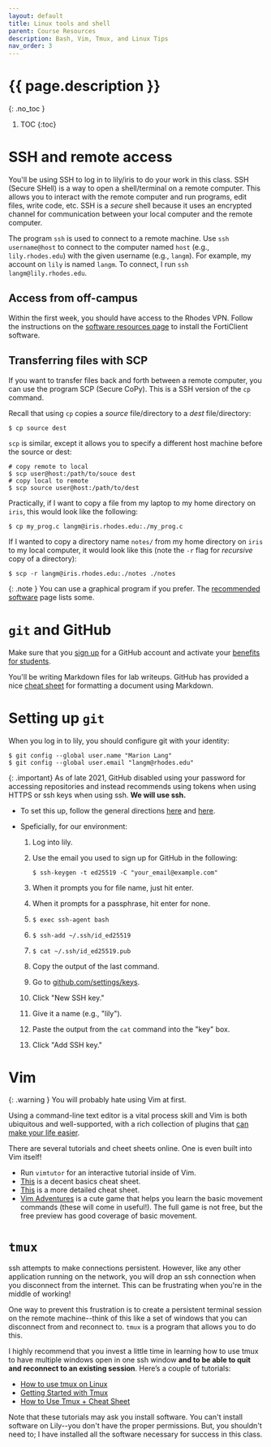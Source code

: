 ```yaml
---
layout: default
title: Linux tools and shell
parent: Course Resources
description: Bash, Vim, Tmux, and Linux Tips
nav_order: 3
---
```


# {{ page.description }}
{: .no_toc }

1. TOC
{:toc}

# SSH and remote access

You'll be using SSH to log in to lily/iris to do your work in this class.
SSH (Secure SHell) is a way to open a shell/terminal on a remote computer.
This allows you to interact with the remote computer and run programs, edit
files, write code, etc. SSH is a _secure_ shell because it uses an encrypted
channel for communication between your local computer and the remote computer.

The program `ssh` is used to connect to a remote machine. Use `ssh username@host` to
connect to the computer named `host` (e.g., `lily.rhodes.edu`) with the given
username (e.g., `langm`). For example, my account on `lily` is named `langm`. To
connect, I run `ssh langm@lily.rhodes.edu`.

## Access from off-campus

Within the first week, you should have access to the Rhodes VPN. Follow the
instructions on the [software resources page](/resources/software) to install the
FortiClient software.

## Transferring files with SCP

If you want to transfer files back and forth between a remote computer, you can
use the program SCP (Secure CoPy). This is a SSH version of the `cp` command.

Recall that using `cp` copies a _source_ file/directory to a _dest_
file/directory:

```
$ cp source dest
```

`scp` is similar, except it allows you to specify a different
host machine before the source or dest:

```
# copy remote to local
$ scp user@host:/path/to/souce dest
# copy local to remote
$ scp source user@host:/path/to/dest
```

Practically, if I want to copy a file from my laptop to my home directory on
`iris`, this would look like the following:

```
$ cp my_prog.c langm@iris.rhodes.edu:./my_prog.c
```

If I wanted to copy a directory name `notes/` from my home directory on `iris`
to my local computer, it would look like this (note the `-r` flag for
_recursive_ copy of a directory):

```
$ scp -r langm@iris.rhodes.edu:./notes ./notes
```

{: .note }
You can use a graphical program if you prefer. The [recommended
software](/resources/software) page lists some.

# `git` and GitHub

Make sure that you [sign up](https://github.com/signup) for a GitHub account and
activate your [benefits for
students](https://education.github.com/discount_requests/pack_application).

You'll be writing Markdown files for lab writeups. GitHub has provided a nice
[cheat
sheet](https://docs.github.com/en/get-started/writing-on-github/getting-started-with-writing-and-formatting-on-github/basic-writing-and-formatting-syntax)
for formatting a document using Markdown.

# Setting up `git`

When you log in to lily, you should configure git with your identity:

```
$ git config --global user.name "Marion Lang"
$ git config --global user.email "langm@rhodes.edu"
```

{: .important}
As of late 2021, GitHub disabled using your password for
accessing repositories and instead recommends using tokens when using HTTPS or
ssh keys when using ssh. __We will use ssh.__

* To set this up, follow the general directions
  [here](https://docs.github.com/en/authentication/connecting-to-github-with-ssh/generating-a-new-ssh-key-and-adding-it-to-the-ssh-agent)
  and
  [here](https://docs.github.com/en/authentication/connecting-to-github-with-ssh/adding-a-new-ssh-key-to-your-github-account).

* Speficially, for our environment:

  1. Log into lily.
  2. Use the email you used to sign up for GitHub in the following: 

     ```
     $ ssh-keygen -t ed25519 -C "your_email@example.com"
     ```

  3. When it prompts you for file name, just hit enter.
  4. When it prompts for a passphrase, hit enter for none.
  5. `$ exec ssh-agent bash`
  6. `$ ssh-add ~/.ssh/id_ed25519`
  7. `$ cat ~/.ssh/id_ed25519.pub`
  8. Copy the output of the last command.
  9. Go to
     [github.com/settings/keys](https://github.com/settings/keys).
  10. Click "New SSH key."
  11. Give it a name (e.g., "lily").
  12. Paste the output from the `cat` command into the "key" box.
  13. Click "Add SSH key."

# Vim

{: .warning }
You will probably hate using Vim at first.

Using a command-line text editor is a vital process skill and Vim is both
ubiquitous and well-supported, with a rich collection of plugins that [can make
your life easier](https://youtu.be/9n1dtmzqnCU).

There are several tutorials and cheet sheets online. One is even built into Vim
itself!

* Run `vimtutor` for an interactive tutorial inside of Vim.
* [This](https://devhints.io/vim) is a decent basics cheat sheet.
* [This](https://vim.rtorr.com/) is a more detailed cheat sheet.
* [Vim Adventures](https://vim-adventures.com) is a cute game that helps you
  learn the basic movement commands (these will come in useful!). The full game
  is not free, but the free preview has good coverage of basic movement.

# `tmux`

ssh attempts to make connections persistent. However, like any other application
running on the network, you will drop an ssh connection when you disconnect from
the internet. This can be frustrating when you're in the middle of working!

One way to prevent this frustration is to create a persistent terminal session
on the remote machine--think of this like a set of windows that you can
disconnect from and reconnect to.  `tmux` is a program that allows you to do
this.

I highly recommend that you invest a little time in learning how to use tmux to
have multiple windows open in one ssh window __and to be able to quit and
reconnect to an existing session__. Here’s a couple of tutorials:

* [How to use
  tmux on Linux](https://www.howtogeek.com/671422/how-to-use-tmux-on-linux-and-why-its-better-than-screen/)
* [Getting Started with Tmux](https://linuxhandbook.com/tmux/)
* [How to Use Tmux + Cheat
  Sheet](https://www.hostinger.com/tutorials/tmux-beginners-guide-and-cheat-sheet/)

Note that these tutorials may ask you install software. You can't install
software on Lily--you don't have the proper permissions. But, you shouldn't need
to; I have installed all the software necessary for success in this class.

